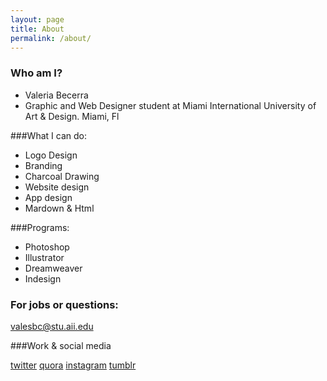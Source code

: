 ```yaml
---
layout: page
title: About
permalink: /about/
---
```



### Who am I? 

- Valeria Becerra
- Graphic and Web Designer student at Miami International University of Art & Design. Miami, Fl

###What I can do:

- Logo Design
- Branding
- Charcoal Drawing
- Website design
- App design
- Mardown & Html

###Programs:

- Photoshop
- Illustrator
- Dreamweaver
- Indesign

### For jobs or questions:

[valesbc@stu.aii.edu](mailto:valesbc@stu.aii.edu)

###Work & social media

[twitter](https://twitter.com/ValeriaSBC)
[quora](http://www.quora.com)
[instagram](http://www.quora.com)
[tumblr](http://valshenanigans.tumblr.com)
